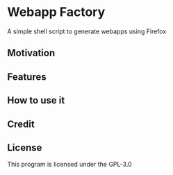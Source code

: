 # Webapp Factory

A simple shell script to generate webapps using Firefox

## Motivation

## Features

## How to use it

## Credit

## License

This program is licensed under the GPL-3.0
